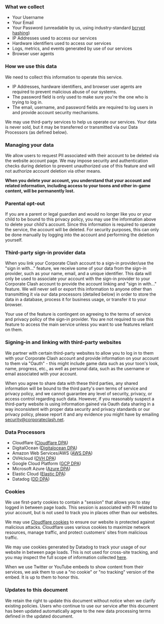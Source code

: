 ### What we collect

* Your Username
* Your Email
* Your Password (unreadable by us, using industry-standard [bcrypt hashing](https://en.wikipedia.org/wiki/Bcrypt))
* IP Addresses used to access our services
* Hardware identifiers used to access our services
* Logs, metrics, and events generated by use of our services
* Browser user agents

### How we use this data

We need to collect this information to operate this service. 

* IP Addresses, hardware identifiers, and browser user agents are required to prevent malicious abuse of our systems.
* The password field is only used to make sure you're the one who is trying to log in.
* The email, username, and password fields are required to log users in and provide account security mechanisms.

We may use third-party services to help us operate our services. Your data is never sold, but it may be transferred or transmitted via our Data Processors (as defined below).   

### Managing your data

We allow users to request PII associated with their account to be deleted via the website account page. We may impose security and authentication checks during deletion to prevent unauthorized use of this feature and will not authorize account deletion via other means.

**When you delete your account, you understand that your account and related information, including access to your toons and other in-game content, will be permanently lost.**

### Parental opt-out

If you are a parent or legal guardian and would no longer like you or your child to be bound to this privacy policy, you may use the information above to delete your child's account. Since this information is required to operate the service, the account will be deleted. For security purposes, this can only be done manually by logging into the account and performing the deletion yourself.

### Third-party sign-in provider data

When you link your Corporate Clash account to a sign-in provider/use the "sign in with..." feature, we receive some of your data from the sign-in provider, such as your name, email, and a unique identifier. This data will only be used to associate your account with the sign-in provider to your Corporate Clash account to provide the account linking and "sign in with..." feature. We will never sell or export this information to anyone other than transmitting it via our data processors (detailed below) in order to store the data in a database, process it for business usage, or transfer it to your browser.

Your use of the feature is contingent on agreeing to the terms of service and privacy policy of the sign-in provider. You are not required to use this feature to access the main service unless you want to use features reliant on them.

### Signing-in and linking with third-party websites

We partner with certain third-party websites to allow you to log in to them with your Corporate Clash account and provide information on your account to them via "Oauth" - this might include game data such as your toon's look, name, progress, etc., as well as personal data, such as the username or email associated with your account. 

When you agree to share data with these third parties, any shared information will be bound to the third party's own terms of service and privacy policy, and we cannot guarantee any level of security, privacy, or access control regarding such data. However, if you reasonably suspect a third-party website is using information gained via Oauth data sharing in a way inconsistent with proper data security and privacy standards or our privacy policy, please report it and any evidence you might have by emailing security@corporateclash.net.

### Data Processors

* Cloudflare ([Cloudflare DPA](https://drive.google.com/file/d/1-3p3X_WYuP_864MMBIO0OfMi0Pahf6kW/view?usp=sharing))
* DigitalOcean ([Digitalocean DPA](https://www.digitalocean.com/legal/data-processing-agreement/))
* Amazon Web Services/AWS ([AWS DPA](https://d1.awsstatic.com/legal/aws-gdpr/AWS_GDPR_DPA.pdf))
* OVHcloud ([OVH DPA](https://us.ovhcloud.com/legal/data-processing-agreement)) 
* Google Cloud Platform ([GCP DPA](https://cloud.google.com/terms/data-processing-terms))
* Microsoft Azure ([Azure DPA](https://aka.ms/dpa))
* Elastic Cloud ([Elastic DPA](https://drive.google.com/file/d/1Z_C9TC0x5PECTBuTp6DPUxYDiIp7pY4M/view?usp=sharing))
* Datadog ([DD DPA](https://www.datadoghq.com/legal/datadog-eea-data-processing-addendum/))


### Cookies

We use first-party cookies to contain a "session" that allows you to stay logged in between page loads. This session is associated with PII related to your account, but is not used to track you in places other than our websites.

We may use [Cloudflare cookies](https://developers.cloudflare.com/fundamentals/reference/policies-compliances/cloudflare-cookies/) to ensure our website is protected against malicious attacks. Cloudflare uses various cookies to maximize network resources, manage traffic, and protect customers’ sites from malicious traffic.

We may use cookies generated by Datadog to track your usage of our website in between page loads. This is not used for cross-site tracking, and you may inspect the full scope of information collected [here](https://docs.datadoghq.com/real_user_monitoring/browser/troubleshooting/#rum-cookies).

When we use Twitter or YouTube embeds to show content from their services, we ask them to use a "no cookie" or "no tracking" version of the embed. It is up to them to honor this.

### Updates to this document

We retain the right to update this document without notice when we clarify existing policies. Users who continue to use our service after this document has been updated automatically agree to the new data processing terms defined in the updated document.
